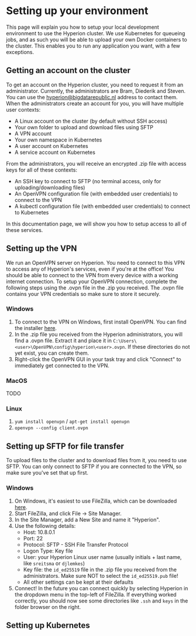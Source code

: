 # Setting up your environment
This page will explain you how to setup your local development environment to use the Hyperion cluster.
We use Kubernetes for queueing jobs, and as such you will be able to upload your own Docker containers to the cluster.
This enables you to run any application you want, with a few exceptions.

## Getting an account on the cluster
To get an account on the Hyperion cluster, you need to request it from an administrator.
Currently, the administrators are Bram, Diederik and Steven.
You can use the hyperion@bigdatarepublic.nl address to contact them.
When the administrators create an account for you, you will have multiple user contexts:

- A Linux account on the cluster (by default without SSH access)
- Your own folder to upload and download files using SFTP
- A VPN account
- Your own namespace in Kubernetes
- A user account on Kubernetes
- A service account on Kubernetes

From the administrators, you will receive an encrypted .zip file with access keys for all of these contexts:

- An SSH key to connect to SFTP (no terminal access, only for uploading/downloading files)
- An OpenVPN configuration file (with embedded user credentials) to connect to the VPN
- A kubectl configuration file (with embedded user credentials) to connect to Kubernetes

In this documentation page, we will show you how to setup access to all of these services.

## Setting up the VPN
We run an OpenVPN server on Hyperion.
You need to connect to this VPN to access any of Hyperion's services, even if you're at the office!
You should be able to connect to the VPN from every device with a working internet connection.
To setup your OpenVPN connection, complete the following steps using the .ovpn file in the .zip you received.
The .ovpn file contains your VPN credentials so make sure to store it securely.

### Windows
1. To connect to the VPN on Windows, first install OpenVPN.
You can find the installer [here](https://openvpn.net/index.php/open-source/downloads.html).
1. In the .zip file you received from the Hyperion administrators, you will find a .ovpn file. Extract it and place it in `C:\Users\<user>\OpenVPN\config\hyperion\<user>.ovpn`. If these directories do not yet exist, you can create them.
3. Right-click the OpenVPN GUI in your task tray and click "Connect" to immediately get connected to the VPN.

### MacOS
TODO

### Linux
1. `yum install openvpn` / `apt-get install openvpn`
1. `openvpn --config client.ovpn`


## Setting up SFTP for file transfer
To upload files to the cluster and to download files from it, you need to use SFTP.
You can only connect to SFTP if you are connected to the VPN, so make sure you've set that up first.

### Windows
1. On Windows, it's easiest to use FileZilla, which can be downloaded [here](https://filezilla-project.org/download.php?type=client).
1. Start FileZilla, and click File -> Site Manager.
1. In the Site Manager, add a New Site and name it "Hyperion".
1. Use the following details:
   * Host: 10.8.0.1
   * Port: 22
   * Protocol: SFTP - SSH File Transfer Protocol
   * Logon Type: Key file
   * User: your Hyperion Linux user name (usually initials + last name, like `sreitsma` or `djlemkes`)
   * Key file: the `id_ed25519` file in the .zip file you received from the administrators. Make sure NOT to select the `id_ed25519.pub` file!
   * All other settings can be kept at their defaults
1. Connect!
In the future you can connect quickly by selecting Hyperion in the dropdown menu in the top-left of FileZilla.
If everything worked correctly, you should now see some directories like `.ssh` and `keys` in the folder browser on the right.

## Setting up Kubernetes
